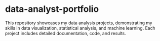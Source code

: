 # data-analyst-portfolio
This repository showcases my data analysis projects, demonstrating my skills in data visualization, statistical analysis, and machine learning. Each project includes detailed documentation, code, and results.
